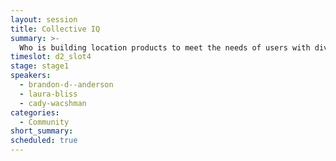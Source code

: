 ```yaml
---
layout: session
title: Collective IQ
summary: >-
  Who is building location products to meet the needs of users with diverse experiences? Brandon D. Anderson is the Founder & CEO of Raheem AI, an award-winning nonprofit leveraging technology to build a world free of police violence. Laura Bliss is the author of MapLab: When Women Map the World and staff writer at CityLab covering transportation, equity, and the environment, and the author of MapLab, a newsletter about how maps shape and reveal the places we live. Cady Wachsman is Design Manager of the Cartography Team at Uber, which teams up with engineers and researchers to translate massive datasets into superlative code and design. Learn how these leaders are leveraging diversity to discover unmet user needs and building tech that raises the bar for inclusion.
timeslot: d2_slot4
stage: stage1
speakers:
  - brandon-d--anderson
  - laura-bliss
  - cady-wacshman
categories:
  - Community
short_summary: 
scheduled: true
---
```


